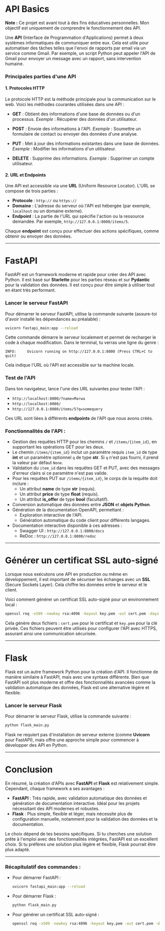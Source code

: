 # API Basics

**Note :** Ce projet est avant tout à des fins éducatives personnelles. Mon objectif est uniquement de comprendre le fonctionnement des API.

Une **API** (Interface de Programmation d'Applications) permet à deux systèmes informatiques de communiquer entre eux. Cela est utile pour automatiser des tâches telles que l'envoi de rapports par email via un service comme Gmail. Par exemple, un script Python peut appeler l'API de Gmail pour envoyer un message avec un rapport, sans intervention humaine.

### Principales parties d'une API

#### 1. Protocoles HTTP
Le protocole HTTP est la méthode principale pour la communication sur le web. Voici les méthodes courantes utilisées dans une API :

- **GET** : Obtient des informations d'une base de données ou d'un processus.
  *Exemple* : Récupérer des données d'un utilisateur.
  
- **POST** : Envoie des informations à l'API.
  *Exemple* : Soumettre un formulaire de contact ou envoyer des données d'une analyse.

- **PUT** : Met à jour des informations existantes dans une base de données.
  *Exemple* : Modifier les informations d'un utilisateur.

- **DELETE** : Supprime des informations.
  *Exemple* : Supprimer un compte utilisateur.

#### 2. URL et Endpoints

Une API est accessible via une **URL** (Uniform Resource Locator). L'URL se compose de trois parties :

- **Protocole** : `http://` ou `https://`
- **Domaine** : L'adresse du serveur où l'API est hébergée (par exemple, `localhost` ou un domaine externe).
- **Endpoint** : La partie de l'URL qui spécifie l'action ou la ressource demandée. Par exemple, `http://127.0.0.1:8000/items/5`.

Chaque **endpoint** est conçu pour effectuer des actions spécifiques, comme obtenir ou envoyer des données.

---

# FastAPI

FastAPI est un framework moderne et rapide pour créer des API avec Python. Il est basé sur **Starlette** pour les parties réseau et sur **Pydantic** pour la validation des données. Il est conçu pour être simple à utiliser tout en étant très performant.

### Lancer le serveur FastAPI

Pour démarrer le serveur FastAPI, utilise la commande suivante (assure-toi d'avoir installé les dépendances au préalable) :

```bash
uvicorn fastapi_main:app --reload
```

Cette commande démarre le serveur localement et permet de recharger le code à chaque modification. Dans le terminal, tu verras une ligne du genre :

```text
INFO:     Uvicorn running on http://127.0.0.1:8000 (Press CTRL+C to quit)
```

Cela indique l'URL où l'API est accessible sur ta machine locale.

### Test de l'API

Dans ton navigateur, lance l'une des URL suivantes pour tester l'API :

- `http://localhost:8000/?name=Marwa`  
- `http://localhost:8000/`  
- `http://127.0.0.1:8000/items/5?q=somequery`

Ces URL sont liées à différents **endpoints** de l'API que nous avons créés.

### Fonctionnalités de l'API :

- Gestion des requêtes HTTP pour les chemins `/` et `/items/{item_id}`, en supportant les opérations GET pour les deux.
- Le chemin `/items/{item_id}` inclut un paramètre requis `item_id` de type **int** et un paramètre optionnel `q` de type **str**. Si `q` n'est pas fourni, il prend la valeur par défaut `None`.
- Validation du `item_id` dans les requêtes GET et PUT, avec des messages d'erreur clairs si ce paramètre n'est pas valide.
- Pour les requêtes PUT sur `/items/{item_id}`, le corps de la requête doit inclure :
  - Un attribut **name** de type **str** (requis).
  - Un attribut **price** de type **float** (requis).
  - Un attribut **is_offer** de type **bool** (facultatif).
- Conversion automatique des données entre **JSON** et **objets Python**.
- Génération de la documentation OpenAPI, permettant :
  - Exploration interactive de l'API.
  - Génération automatique du code client pour différents langages.
- Documentation interactive disponible à ces adresses :
  - Swagger UI : `http://127.0.0.1:8000/docs`
  - ReDoc : `http://127.0.0.1:8000/redoc`

---

# Générer un certificat SSL auto-signé

Lorsque nous exécutons une API en production ou même en développement, il est important de sécuriser les échanges avec un **SSL** (Secure Sockets Layer). Cela chiffre les données entre le serveur et le client.

Voici comment générer un certificat SSL auto-signé pour un environnement local :

```bash
openssl req -x509 -newkey rsa:4096 -keyout key.pem -out cert.pem -days 365
```

Cela génère deux fichiers : `cert.pem` pour le certificat et `key.pem` pour la clé privée. Ces fichiers peuvent être utilisés pour configurer l'API avec HTTPS, assurant ainsi une communication sécurisée.

---

# Flask

Flask est un autre framework Python pour la création d'API. Il fonctionne de manière similaire à FastAPI, mais avec une syntaxe différente. Bien que FastAPI soit plus moderne et offre des fonctionnalités avancées comme la validation automatique des données, Flask est une alternative légère et flexible.

### Lancer le serveur Flask

Pour démarrer le serveur Flask, utilise la commande suivante :

```bash
python flask_main.py
```

Flask ne requiert pas d'installation de serveur externe (comme **Uvicorn** pour FastAPI), mais offre une approche simple pour commencer à développer des API en Python.

---

# Conclusion

En résumé, la création d'APIs avec **FastAPI** et **Flask** est relativement simple. Cependant, chaque framework a ses avantages :

- **FastAPI** : Très rapide, avec validation automatique des données et génération de documentation interactive. Idéal pour les projets nécessitant des API modernes et robustes.
- **Flask** : Plus simple, flexible et léger, mais nécessite plus de configuration manuelle, notamment pour la validation des données et la documentation.

Le choix dépend de tes besoins spécifiques. Si tu cherches une solution prête à l'emploi avec des fonctionnalités intégrées, FastAPI est un excellent choix. Si tu préfères une solution plus légère et flexible, Flask pourrait être plus adapté.

---

### Récapitulatif des commandes :

- Pour démarrer FastAPI :
  ```bash
  uvicorn fastapi_main:app --reload
  ```

- Pour démarrer Flask :
  ```bash
  python flask_main.py
  ```

- Pour générer un certificat SSL auto-signé :
  ```bash
  openssl req -x509 -newkey rsa:4096 -keyout key.pem -out cert.pem -days 365
  ```

